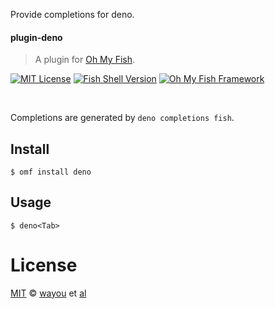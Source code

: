 <!-- <img src="https://cdn.rawgit.com/oh-my-fish/oh-my-fish/e4f1c2e0219a17e2c748b824004c8d0b38055c16/docs/logo.svg" align="left" width="144px" height="144px"/> -->

Provide completions for deno.

#### plugin-deno

> A plugin for [Oh My Fish][omf-link].

[![MIT License](https://img.shields.io/badge/license-MIT-007EC7.svg?style=flat-square)](/LICENSE)
[![Fish Shell Version](https://img.shields.io/badge/fish-v3.0.0-007EC7.svg?style=flat-square)](https://fishshell.com)
[![Oh My Fish Framework](https://img.shields.io/badge/Oh%20My%20Fish-Framework-007EC7.svg?style=flat-square)](https://www.github.com/oh-my-fish/oh-my-fish)

<br/>

Completions are generated by `deno completions fish`.

## Install

```fish
$ omf install deno
```

## Usage

```fish
$ deno<Tab>
```

# License

[MIT][mit] © [wayou][author] et [al][contributors]

[mit]: https://opensource.org/licenses/MIT
[author]: https://github.com/{{USER}}
[contributors]: https://github.com/{{USER}}/plugin-plugin-test/graphs/contributors
[omf-link]: https://www.github.com/oh-my-fish/oh-my-fish
[license-badge]: https://img.shields.io/badge/license-MIT-007EC7.svg?style=flat-square
